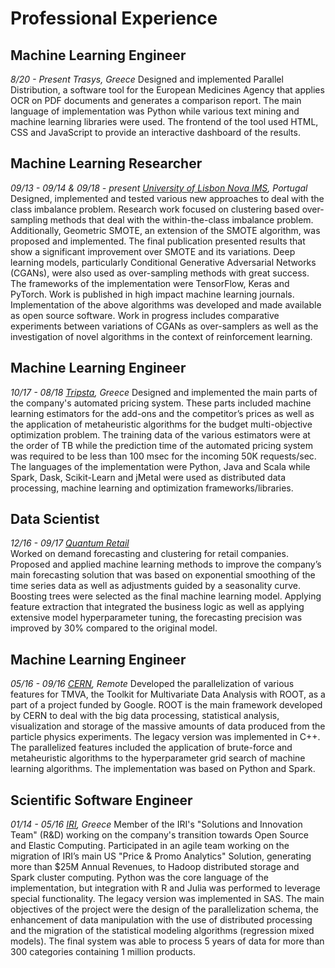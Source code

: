 # Professional Experience

## Machine Learning Εngineer
*8/20 - Present*
*Trasys, Greece*
Designed and implemented Parallel Distribution, a software tool for the European Medicines Agency that applies OCR on PDF 
documents and generates a comparison report. The main language of implementation was Python while various text mining and machine 
learning libraries were used. The frontend of the tool used HTML, CSS and JavaScript to provide an interactive dashboard of the
results.

## Machine Learning Researcher
*09/13 - 09/14 & 09/18 - present*
*[University of Lisbon Nova IMS](https://novaresearch.unl.pt/en/organisations/nova-ims-research-and-development-center-magic), Portugal*
Designed, implemented and tested various new approaches to deal with the class imbalance problem. Research work focused on clustering based over-sampling methods that deal with the within-the-class imbalance problem. Additionally, Geometric SMOTE, an extension of the SMOTE algorithm, was proposed and implemented. The final publication presented results that show a significant improvement over SMOTE and its variations. Deep learning models, particularly Conditional Generative Adversarial Networks (CGANs), were also used as over-sampling methods with great success. The frameworks of the implementation were TensorFlow, Keras and PyTorch. Work is published in high impact machine learning journals. Implementation of the above algorithms was developed and made available as open source software. Work in progress includes comparative experiments between variations of CGANs as over-samplers as well as the investigation of novel algorithms in the context of reinforcement learning.

## Machine Learning Engineer
*10/17 - 08/18*
*[Tripsta](https://www.tripsta.com), Greece*
Designed and implemented the main parts of the company's automated pricing system. These parts included machine learning estimators for the add-ons and the competitor’s prices as well as the application of metaheuristic algorithms for the budget multi-objective optimization problem. The training data of the various estimators were at the order of TB while the prediction time of the automated pricing system was required to be less than 100 msec for the incoming 50K requests/sec. The languages of the implementation were Python, Java and Scala while Spark, Dask, Scikit-Learn and jMetal were used as distributed data processing, machine learning and optimization frameworks/libraries.

## Data Scientist
*12/16 - 09/17*
*[Quantum Retail](http://quantumretail.com)*  
Worked on demand forecasting and clustering for retail companies. Proposed and applied machine learning methods to improve the company’s main forecasting solution that was based on exponential smoothing of the time series data as well as adjustments guided by a seasonality curve. Boosting trees were selected as the final machine learning model. Applying feature extraction that integrated the business logic as well as applying extensive model hyperparameter tuning, the forecasting precision was improved by 30% compared to the original model.
  

## Machine Learning Engineer
*05/16 - 09/16*
*[CERN](https://home.cern), Remote*
Developed the parallelization of various features for TMVA, the Toolkit for Multivariate Data Analysis with ROOT, as a part of a project funded by Google. ROOT is the main framework developed by CERN to deal with the big data processing, statistical analysis, visualization and storage of the massive amounts of data produced from the particle physics experiments. The legacy version was implemented in C++. The parallelized features included the application of brute-force and metaheuristic algorithms to the hyperparameter grid search of machine learning algorithms. The implementation was based on Python and Spark.

## Scientific Software Engineer
*01/14 - 05/16*
*[IRI](https://www.iriworldwide.com/en-US), Greece*
Member of the IRI's "Solutions and Innovation Team" (R&D) working on the company's transition towards Open Source and Elastic Computing. Participated in an agile team working on the migration of IRI’s main US "Price & Promo Analytics" Solution, generating more than $25M Annual Revenues, to Hadoop distributed storage and Spark cluster computing. Python was the core language of the implementation, but integration with R and Julia was performed to leverage special functionality. The legacy version was implemented in SAS. The main objectives of the project were the design of the parallelization schema, the enhancement of data manipulation with the use of distributed processing and the migration of the statistical modeling algorithms (regression mixed models). The final system was able to process 5 years of data for more than 300 categories containing 1 million products.
